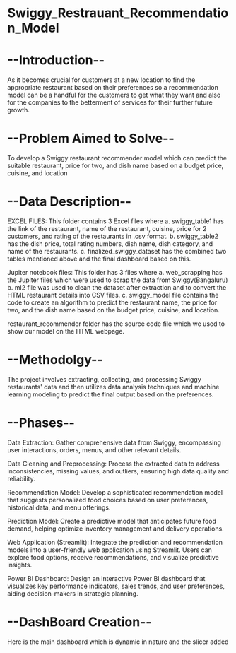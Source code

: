 # Swiggy_Restrauant_Recommendation_Model
# --Introduction--

As it becomes crucial for customers at a new location to find the appropriate restaurant based on their preferences so a recommendation model can be a handful for the customers to get what they want and also for the companies to the betterment of services for their further future growth.

# --Problem Aimed to Solve--

To develop a Swiggy restaurant recommender model which can predict the suitable restaurant, price for two, and dish name based on a budget price, cuisine, and location

# --Data Description--

EXCEL FILES: This folder contains 3 Excel files where a. swiggy_table1 has the link of the restaurant, name of the restaurant, cuisine, price for 2 customers, and rating of the restaurants in .csv format. b. swiggy_table2 has the dish price, total rating numbers, dish name, dish category, and name of the restaurants. c. finalized_swiggy_dataset has the combined two tables mentioned above and the final dashboard based on this.

Jupiter notebook files: This folder has 3 files where a. web_scrapping has the Jupiter files which were used to scrap the data from Swiggy(Bangaluru) b. ml2 file was used to clean the dataset after extraction and to convert the HTML restaurant details into CSV files. c. swiggy_model file contains the code to create an algorithm to predict the restaurant name, the price for two, and the dish name based on the budget price, cuisine, and location.

restaurant_recommender folder has the source code file which we used to show our model on the HTML webpage.

# --Methodolgy--

The project involves extracting, collecting, and processing Swiggy restaurants' data and then utilizes data analysis techniques and machine learning modeling to predict the final output based on the preferences.

# --Phases--

Data Extraction: Gather comprehensive data from Swiggy, encompassing user interactions, orders, menus, and other relevant details.

Data Cleaning and Preprocessing: Process the extracted data to address inconsistencies, missing values, and outliers, ensuring high data quality and reliability.

Recommendation Model: Develop a sophisticated recommendation model that suggests personalized food choices based on user preferences, historical data, and menu offerings.

Prediction Model: Create a predictive model that anticipates future food demand, helping optimize inventory management and delivery operations.

Web Application (Streamlit): Integrate the prediction and recommendation models into a user-friendly web application using Streamlit. Users can explore food options, receive recommendations, and visualize predictive insights.

Power BI Dashboard: Design an interactive Power BI dashboard that visualizes key performance indicators, sales trends, and user preferences, aiding decision-makers in strategic planning.

# --DashBoard Creation--
Here is the main dashboard which is dynamic in nature and the slicer added


